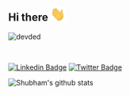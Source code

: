 <h2> Hi there <img src="https://raw.githubusercontent.com/ABSphreak/ABSphreak/master/gifs/Hi.gif" width="30px"></h2>

<p align="left"> <img src="https://komarev.com/ghpvc/?username=ispeakc0de" alt="devded" /> </p>


<br/>

[![Linkedin Badge](https://img.shields.io/badge/-shubham-blue?style=flat-square&logo=Linkedin&logoColor=white&link=https://www.linkedin.com/in/ispeakc0de/)](https://www.linkedin.com/in/ispeakc0de/) [![Twitter Badge](https://img.shields.io/badge/-shubham-blue?style=flat-square&logo=Twitter&logoColor=white&link=https://twitter.com/ispeakc0de/)](https://twitter.com/ispeakc0de/)


![Shubham's github stats](https://github-readme-stats.vercel.app/api?username=ispeakc0de&show_icons=true&hide=[%22issues%22])
